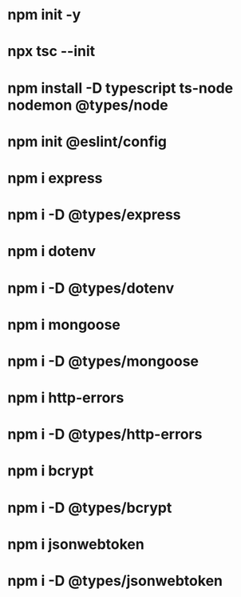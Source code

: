 # npm init -y

# npx tsc --init

# npm install -D typescript ts-node nodemon @types/node

# npm init @eslint/config

# npm i express

# npm i -D @types/express

# npm i dotenv

# npm i -D @types/dotenv

# npm i mongoose

# npm i -D @types/mongoose

# npm i http-errors

# npm i -D @types/http-errors

# npm i bcrypt

# npm i -D @types/bcrypt

# npm i jsonwebtoken

# npm i -D @types/jsonwebtoken